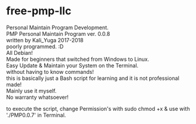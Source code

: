 # free-pmp-llc
Personal Maintain Program Development.    
PMP Personal Maintain Program ver. 0.0.8    
written by Kali_Yuga 2017-2018    
poorly programmed. :D    
All Debian!    
Made for beginners that switched from Windows to Linux.    
Easy Update & Maintain your System on the Terminal.    
without having to know commands!    
this is basically just a Bash script for learning and it is not professional made!     
Mainly use it myself.    
No warranty whatsoever!    

to execute the script, change Permission's with sudo chmod +x & use with './PMP0.0.7' in Terminal.    
